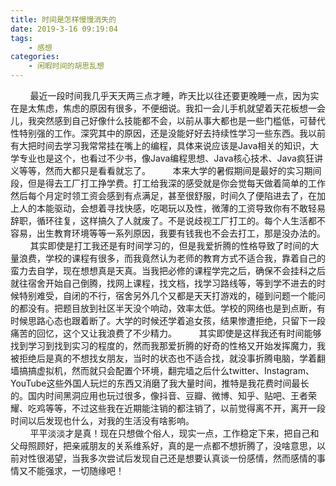 ```yaml
---
title: 时间是怎样慢慢消失的
date: 2019-3-16 09:19:04
tags:
    - 感想
categories: 
    - 闲暇时间的胡思乱想
---
```


&nbsp;&nbsp;&nbsp;&nbsp;&nbsp;&nbsp;&nbsp;&nbsp;最近一段时间我几乎天天两三点才睡，昨天比以往还要更晚睡一点，因为实在是太焦虑，焦虑的原因有很多，不便细说。我扣一会儿手机就望着天花板想一会儿，我突然感到自己好像什么技能都不会，以前从事大都也是一些门槛低，可替代性特别强的工作。深究其中的原因，还是没能好好去持续性学习一些东西。我以前有大把时间去学习我常常挂在嘴上的编程，具体来说应该是Java相关的知识，大学专业也是这个，也看过不少书，像Java编程思想、Java核心技术、Java疯狂讲义等等，然而大都只是看看就忘了。 
&nbsp;&nbsp;&nbsp;&nbsp;&nbsp;&nbsp;&nbsp;&nbsp;本来大学的暑假期间是最好的实习期间段，但是得去工厂打工挣学费。打工给我深的感受就是你会觉每天做着简单的工作然后每个月定时领工资会感到有点满足，甚至很舒服，时间久了便陷进去了，在加上人的本能驱动，会想着寻找快感，吃喝玩以及性，微薄的工资导致你有不敢轻易辞职，循环往复，这样搞久了人就废了。不是说歧视工厂打工的。每个人生活都不容易，出生教育环境等等一系列原因，我要有钱我也不会去打工，那是没办法的。  
&nbsp;&nbsp;&nbsp;&nbsp;&nbsp;&nbsp;&nbsp;&nbsp;其实即使是打工我还是有时间学习的，但是我爱折腾的性格导致了时间的大量浪费，学校的课程有很多，而我竟然认为老师的教育方式不适合我，靠着自己的蛮力去自学，现在想想真是天真。当我把必修的课程学完之后，确保不会挂科之后就往宿舍开始自己倒腾，找网上课程，找文档，找学习路线等，等到学不进去的时候特别难受，自闭的不行，宿舍另外几个又都是天天打游戏的，碰到问题一个能问的都没有。把题目放到社区半天没个响动，效率太低。学校的网络也是到点断，有时候思路心态也跟着断了。大学的时候还学着追女孩，结果惨遭拒绝，只留下一段痛苦的回忆，这个又让我浪费了不少精力。 
&nbsp;&nbsp;&nbsp;&nbsp;&nbsp;&nbsp;&nbsp;&nbsp;其实即使是这样我还有时间能够找到学习到找到实习的程度的，然而我那爱折腾的好奇的性格又开始发挥魔力，我被拒绝后是真的不想找女朋友，当时的状态也不适合找，就没事折腾电脑，学着翻墙搞搞虚拟机，然而就只会配置个环境，翻完墙之后什么twitter、Instagram、YouTube这些外国人玩烂的东西又消磨了我大量时间，推特是我花费时间最长的。国内时间黑洞应用也玩过很多，像抖音、豆瓣、微博、知乎、贴吧、王者荣耀、吃鸡等等，不过这些我在近期能注销的都注销了，以前觉得离不开，离开一段时间以后发现也什么，对我的生活没有啥影响。  
&nbsp;&nbsp;&nbsp;&nbsp;&nbsp;&nbsp;&nbsp;&nbsp;平平淡淡才是真！现在只想做个俗人，现实一点，工作稳定下来，把自己和父母照顾好，把亲戚朋友的关系维系好，真的是一点都不想折腾了，没啥意思，以前对性很渴望，当我多次尝试后发现自己还是想要认真谈一份感情，然而感情的事情又不能强求，一切随缘吧！



